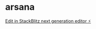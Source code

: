 # arsana

[Edit in StackBlitz next generation editor ⚡️](https://stackblitz.com/~/github.com/dwhale69/arsana)